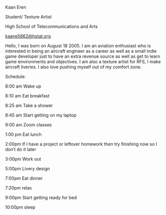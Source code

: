 Kaan Eren

Student/ Texture Artist

High School of Telecommunications and Arts

kaane5662@hstat.org

Hello, I was born on August 18 2005. I am an aviation enthusiast who is interested in being an aircraft engineer as a career as well as a small indie game developer just to have an extra revenue source as well as get to learn game environments and objectives. I am also a texture artist for RFS, I make aircraft liveries. I also love pushing myself out of my comfort zone.

Schedule:

8:00 am Wake up

8:10 am Eat breakfast

8:25 am Take a shower

8:45 am Start getting on my laptop

9:00 am Zoom classes

1:00 pm Eat lunch

2:00pm If I have a project or leftover homework then try finishing now so I don’t do it later

3:00pm Work out

5:00pm Livery design

7:00pm Eat dinner

7:20pm relax

9:00pm Start getting ready for bed

10:00pm sleep

